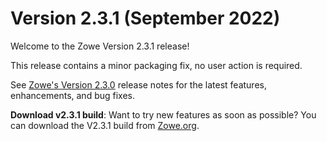 # Version 2.3.1 (September 2022)

Welcome to the Zowe Version 2.3.1 release!

This release contains a minor packaging fix, no user action is required. 

See [Zowe's Version 2.3.0](./v2_3_0) release notes for the latest features, enhancements, and bug fixes.

**Download v2.3.1 build**: Want to try new features as soon as possible? You can download the V2.3.1 build from [Zowe.org](https://www.zowe.org/download.html).
